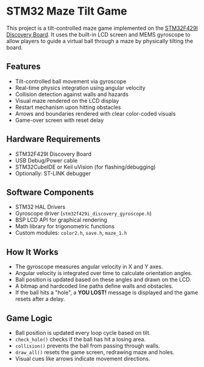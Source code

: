 # STM32 Maze Tilt Game

This project is a tilt-controlled maze game implemented on the [STM32F429I Discovery Board](https://www.st.com/en/evaluation-tools/32f429idiscovery.html). It uses the built-in LCD screen and MEMS gyroscope to allow players to guide a virtual ball through a maze by physically tilting the board.

## Features

- Tilt-controlled ball movement via gyroscope
- Real-time physics integration using angular velocity
- Collision detection against walls and hazards
- Visual maze rendered on the LCD display
- Restart mechanism upon hitting obstacles
- Arrows and boundaries rendered with clear color-coded visuals
- Game-over screen with reset delay

## Hardware Requirements

- STM32F429I Discovery Board
- USB Debug/Power cable
- STM32CubeIDE or Keil uVision (for flashing/debugging)
- Optionally: ST-LINK debugger

## Software Components

- STM32 HAL Drivers
- Gyroscope driver (`stm32f429i_discovery_gyroscope.h`)
- BSP LCD API for graphical rendering
- Math library for trigonometric functions
- Custom modules: `color2.h`, `save.h`, `maze_1.h`

## How It Works

- The gyroscope measures angular velocity in X and Y axes.
- Angular velocity is integrated over time to calculate orientation angles.
- Ball position is updated based on these angles and drawn on the LCD.
- A bitmap and hardcoded line paths define walls and obstacles.
- If the ball hits a "hole", a **YOU LOST!** message is displayed and the game resets after a delay.

## Game Logic

- Ball position is updated every loop cycle based on tilt.
- `check_hole()` checks if the ball has hit a losing area.
- `collision()` prevents the ball from passing through walls.
- `draw_all()` resets the game screen, redrawing maze and holes.
- Visual cues like arrows indicate movement directions.
